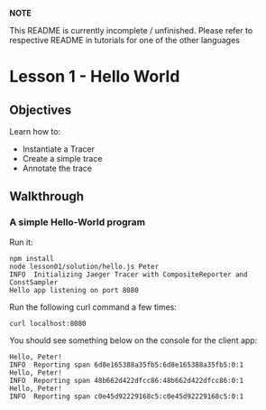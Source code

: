 **NOTE**

This README is currently incomplete / unfinished. Please refer to respective README in tutorials for one of the other languages


# Lesson 1 - Hello World

## Objectives

Learn how to:

* Instantiate a Tracer
* Create a simple trace
* Annotate the trace

## Walkthrough

### A simple Hello-World program


Run it:
```
npm install
node lesson01/solution/hello.js Peter
INFO  Initializing Jaeger Tracer with CompositeReporter and ConstSampler
Hello app listening on port 8080

```

Run the following curl command a few times:

```
curl localhost:8080
```

You should see something below on the console for the client app:

```
Hello, Peter!
INFO  Reporting span 6d8e165388a35fb5:6d8e165388a35fb5:0:1
Hello, Peter!
INFO  Reporting span 48b662d422dfcc86:48b662d422dfcc86:0:1
Hello, Peter!
INFO  Reporting span c0e45d92229168c5:c0e45d92229168c5:0:1
```